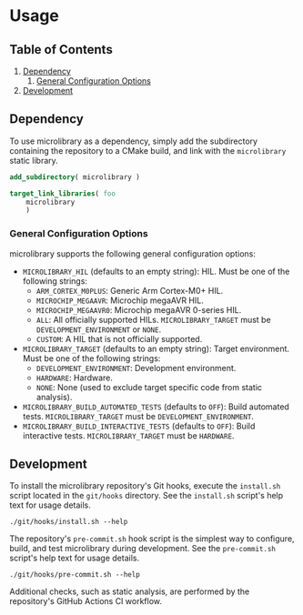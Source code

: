 # Usage

## Table of Contents

1. [Dependency](#dependency)
    1. [General Configuration Options](#general-configuration-options)
1. [Development](#development)

## Dependency

To use microlibrary as a dependency, simply add the subdirectory containing the repository
to a CMake build, and link with the `microlibrary` static library.
```cmake
add_subdirectory( microlibrary )
```
```cmake
target_link_libraries( foo
    microlibrary
    )
```

### General Configuration Options

microlibrary supports the following general configuration options:
- `MICROLIBRARY_HIL` (defaults to an empty string): HIL.
  Must be one of the following strings:
    - `ARM_CORTEX_M0PLUS`: Generic Arm Cortex-M0+ HIL.
    - `MICROCHIP_MEGAAVR`: Microchip megaAVR HIL.
    - `MICROCHIP_MEGAAVR0`: Microchip megaAVR 0-series HIL.
    - `ALL`: All officially supported HILs.
      `MICROLIBRARY_TARGET` must be `DEVELOPMENT_ENVIRONMENT` or `NONE`.
    - `CUSTOM`: A HIL that is not officially supported.
- `MICROLIBRARY_TARGET` (defaults to an empty string): Target environment.
  Must be one of the following strings:
    - `DEVELOPMENT_ENVIRONMENT`: Development environment.
    - `HARDWARE`: Hardware.
    - `NONE`: None (used to exclude target specific code from static analysis).
- `MICROLIBRARY_BUILD_AUTOMATED_TESTS` (defaults to `OFF`): Build automated tests.
  `MICROLIBRARY_TARGET` must be `DEVELOPMENT_ENVIRONMENT`.
- `MICROLIBRARY_BUILD_INTERACTIVE_TESTS` (defaults to `OFF`): Build interactive tests.
  `MICROLIBRARY_TARGET` must be `HARDWARE`.

## Development

To install the microlibrary repository's Git hooks, execute the `install.sh` script
located in the `git/hooks` directory.
See the `install.sh` script's help text for usage details.
```shell
./git/hooks/install.sh --help
```

The repository's `pre-commit.sh` hook script is the simplest way to configure, build, and
test microlibrary during development.
See the `pre-commit.sh` script's help text for usage details.
```shell
./git/hooks/pre-commit.sh --help
```

Additional checks, such as static analysis, are performed by the repository's GitHub
Actions CI workflow.
